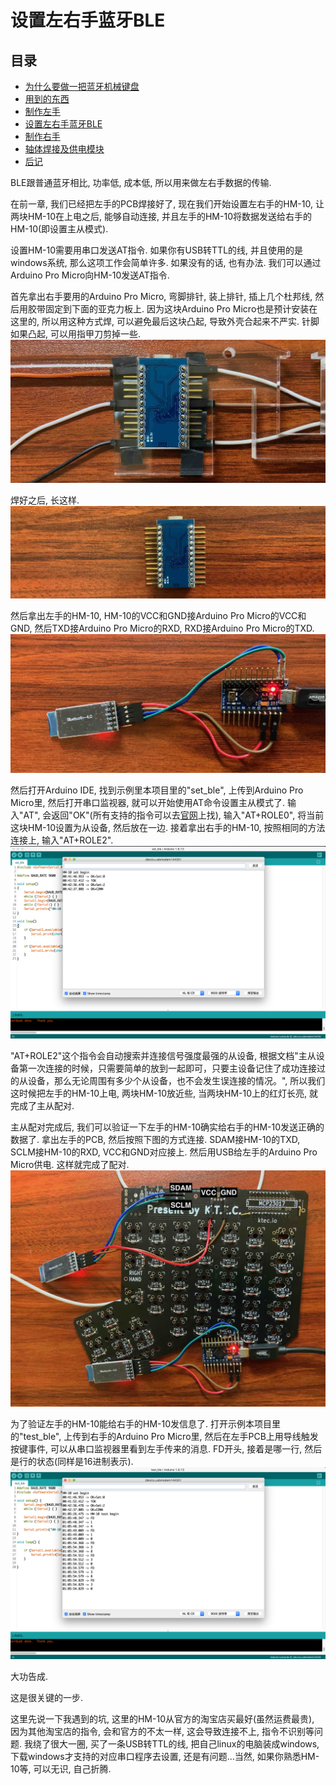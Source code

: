 # 设置左右手蓝牙BLE

## 目录
* [为什么要做一把蓝牙机械键盘](./chapter1_cn.md)
* [用到的东西](./chapter2_cn.md)
* [制作左手](./chapter3_cn.md)
* [设置左右手蓝牙BLE](./chapter4_cn.md)
* [制作右手](./chapter5_cn.md)
* [轴体焊接及供电模块](./chapter6_cn.md)
* [后记](./chapter_tips_cn.md)

BLE跟普通蓝牙相比, 功率低, 成本低,  所以用来做左右手数据的传输.

在前一章, 我们已经把左手的PCB焊接好了, 现在我们开始设置左右手的HM-10, 让两块HM-10在上电之后, 能够自动连接, 并且左手的HM-10将数据发送给右手的HM-10(即设置主从模式). 

设置HM-10需要用串口发送AT指令. 如果你有USB转TTL的线, 并且使用的是windows系统, 那么这项工作会简单许多. 如果没有的话, 也有办法. 我们可以通过Arduino Pro Micro向HM-10发送AT指令.

首先拿出右手要用的Arduino Pro Micro, 弯脚排针, 装上排针, 插上几个杜邦线, 然后用胶带固定到下面的亚克力板上. 因为这块Arduino Pro Micro也是预计安装在这里的, 所以用这种方式焊, 可以避免最后这块凸起, 导致外壳合起来不严实. 针脚如果凸起, 可以用指甲刀剪掉一些.
![ble1](./pic/ble1.jpg)

焊好之后, 长这样. 
![ble2](./pic/ble2.jpg)

然后拿出左手的HM-10, HM-10的VCC和GND接Arduino Pro Micro的VCC和GND, 然后TXD接Arduino Pro Micro的RXD, RXD接Arduino Pro Micro的TXD. 
![ble3](./pic/ble3.jpg)

然后打开Arduino IDE, 找到示例里本项目里的"set_ble", 上传到Arduino Pro Micro里, 然后打开串口监视器, 就可以开始使用AT命令设置主从模式了. 输入"AT", 会返回"OK"(所有支持的指令可以去[官网](http://www.jnhuamao.cn/)上找), 输入"AT+ROLE0", 将当前这块HM-10设置为从设备, 然后放在一边. 接着拿出右手的HM-10, 按照相同的方法连接上, 输入"AT+ROLE2".
![ble4](./pic/ble4.png)

"AT+ROLE2"这个指令会自动搜索并连接信号强度最强的从设备, 根据文档"主从设备第一次连接的时候，只需要简单的放到一起即可，只要主设备记住了成功连接过的从设备，那么无论周围有多少个从设备，也不会发生误连接的情况。", 所以我们这时候把左手的HM-10上电, 两块HM-10放近些, 当两块HM-10上的红灯长亮, 就完成了主从配对.

主从配对完成后, 我们可以验证一下左手的HM-10确实给右手的HM-10发送正确的数据了. 拿出左手的PCB, 然后按照下图的方式连接. SDAM接HM-10的TXD, SCLM接HM-10的RXD, VCC和GND对应接上. 然后用USB给左手的Arduino Pro Micro供电. 这样就完成了配对.
![ble5](./pic/ble5.jpg)

为了验证左手的HM-10能给右手的HM-10发信息了. 打开示例本项目里的"test_ble", 上传到右手的Arduino Pro Micro里, 然后在左手PCB上用导线触发按键事件, 可以从串口监视器里看到左手传来的消息. FD开头, 接着是哪一行, 然后是行的状态(同样是16进制表示).
![ble6](./pic/ble6.jpg)

大功告成. 

这是很关键的一步.

这里先说一下我遇到的坑, 这里的HM-10从官方的淘宝店买最好(虽然运费最贵), 因为其他淘宝店的指令, 会和官方的不太一样, 这会导致连接不上, 指令不识别等问题. 我绕了很大一圈, 买了一条USB转TTL的线, 把自己linux的电脑装成windows, 下载windows才支持的对应串口程序去设置, 还是有问题...当然, 如果你熟悉HM-10等, 可以无识, 自己折腾.



